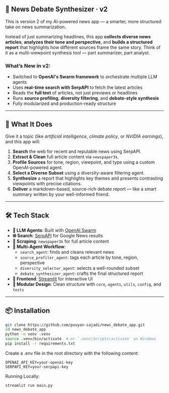 ## 🧠 News Debate Synthesizer · v2

This is version 2 of my AI-powered news app — a smarter, more structured take on news summarization.

Instead of just summarizing headlines, this app **collects diverse news articles**, **analyzes their tone and perspective**, and **builds a structured report** that highlights how different sources frame the same story. Think of it as a multi-viewpoint synthesis tool — part summarizer, part analyst.

### What’s New in v2:
- Switched to **OpenAI's Swarm framework** to orchestrate multiple LLM agents  
- Uses **real-time search with SerpAPI** to fetch the latest articles
- Reads the **full text** of articles, not just previews or headlines  
- Runs **source profiling**, **diversity filtering**, and **debate-style synthesis**  
- Fully modularized and production-ready structure

---

## 🚀 What It Does

Give it a topic (like *artificial intelligence*, *climate policy*, or *NVIDIA earnings*), and this app will:

1. **Search** the web for recent and reputable news using SerpAPI.
2. **Extract & Clean** full article content via `newspaper3k`.
3. **Profile Sources** for tone, region, viewpoint, and type using a custom OpenAI-powered agent.
4. **Select a Diverse Subset** using a diversity-aware filtering agent.
5. **Synthesize** a report that highlights key themes and presents contrasting viewpoints with precise citations.
6. **Deliver** a markdown-based, source-rich debate report — like a smart summary written by your well-informed friend.

---

## 🛠️ Tech Stack

- **🧠 LLM Agents**: Built with [OpenAI Swarm](https://github.com/openai/swarm)
- **🌐 Search**: [SerpAPI](https://serpapi.com/) for Google News results
- **📰 Scraping**: `newspaper3k` for full article content
- **🧩 Multi-Agent Workflow**:
  - `search_agent`: finds and cleans relevant news
  - `source_profiler_agent`: tags each article by tone, region, perspective
  - `diversity_selector_agent`: selects a well-rounded subset
  - `debate_synthesizer_agent`: crafts the final structured report
- **💬 Frontend**: [Streamlit](https://streamlit.io/) for interactive UI
- **📁 Modular Design**: Clean structure with `core`, `agents`, `utils`, `config`, and `tests`

---

## 📦 Installation

```bash
git clone https://github.com/pouyan-sajadi/news_debate_app.git
cd news_debate_app
python -m venv .venv
source .venv/bin/activate  # or `.venv\Scripts\activate` on Windows
pip install -r requirements.txt
```

Create a .env file in the root directory with the following content:
```env
OPENAI_API_KEY=your-openai-key
SERPAPI_KEY=your-serpapi-key
```
Running Locally:
```bash
streamlit run main.py
```
